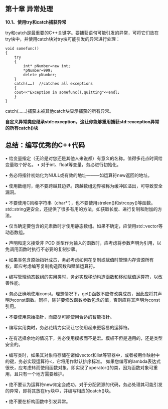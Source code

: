 ## 第十章 异常处理

**10.1、使用try和catch捕获异常**

try和catch是最重要的C++关键字。要捕获语句可能引发的异常，可将它们放在try块中，并使用catch块对try块可能引发的异常进行处理：
```
void somefunc()
{
    try
    {
        int* pNumber=new int;
        *pNumber=999;
        delete pNumber;
    }
    catch(……)  //catches all exceptions
    {
    cout<<"Exception in somefunc(),quitting"<<endl;
    }
}
```
catch(……)捕获未被其他catch块显示捕获的所有异常。

**自定义异常类应继承std::exception，这让你能够重用捕获std::exception异常的所有catch()块**

## 总结：编写优秀的C++代码

• 给变量指定（无论是对您还是其他人来说都）有意义的名称。值得多花点时间给变量取个好名。
• 对于int、float等变量，务必进行初始化。

  • 务必将指针初始化为NULL或有效的地址———如运算符new返回的地址。

  • 使用数组时，绝不要跨越其边界。跨越数组边界被称为缓冲区溢出，可导致安全漏洞。

  • 不要使用C风格字符串（char*'），也不要使用strelen()和strcopy()等函数。std::string更安全，还提供了很多有用的方法，如获取长度、进行复制和附加的方法。

  • 仅当确定要包含的元素数时才使用静态数组。如果不确定，应使用std::vector等动态数组。

  • 声明和定义接受非 POD 类型作为输入的函数时，应考虑将参数声明为引用，以免调用函数时执行不必要的复制步骤。

  • 如果类包含原始指针成员，务必考虑如何在复制或赋值时管理内存资源所有
  权，即应考虑编写复制构造函数和赋值运算符。

  • 编写管理动态数组的实用类时，务必实现移动构造函数和移动赋值运算符，以改善性能。

  • 务必正确地使用const。理想情况下，get()函数不应修改类成员，因此应将其声明为const函数。同样，除非要修改函数参数包含的值，否则应将其声明为const引用。

  • 不要使用原始指针，而应尽可能使用合适的智能指针。

  • 编写实用类时，务必花精力实现让它使用起来更容易的运算符。

  • 在有选择余地的情况下，务必使用模板而不是宏。模板不但是通用的，还是类型安全的。

  • 编写类时，如果其对象将存储在诸如vector和list等容器中，或者被用作映射中的键，务必实现运算符<，它将用作默认排序标准。 如果您编写的lambda表达式很长，应考虑转而使用函数对象，即实现了operator()的类，因为函数对象可重用，且只有一个地方需要维护。

  • 绝不要认为运算符new肯定会成功。对于分配资源的代码，务必处理其可能引发的异常，即将其放在try块中，并编写相应的catch()块。

  • 绝不要在析构函数中引发异常。
